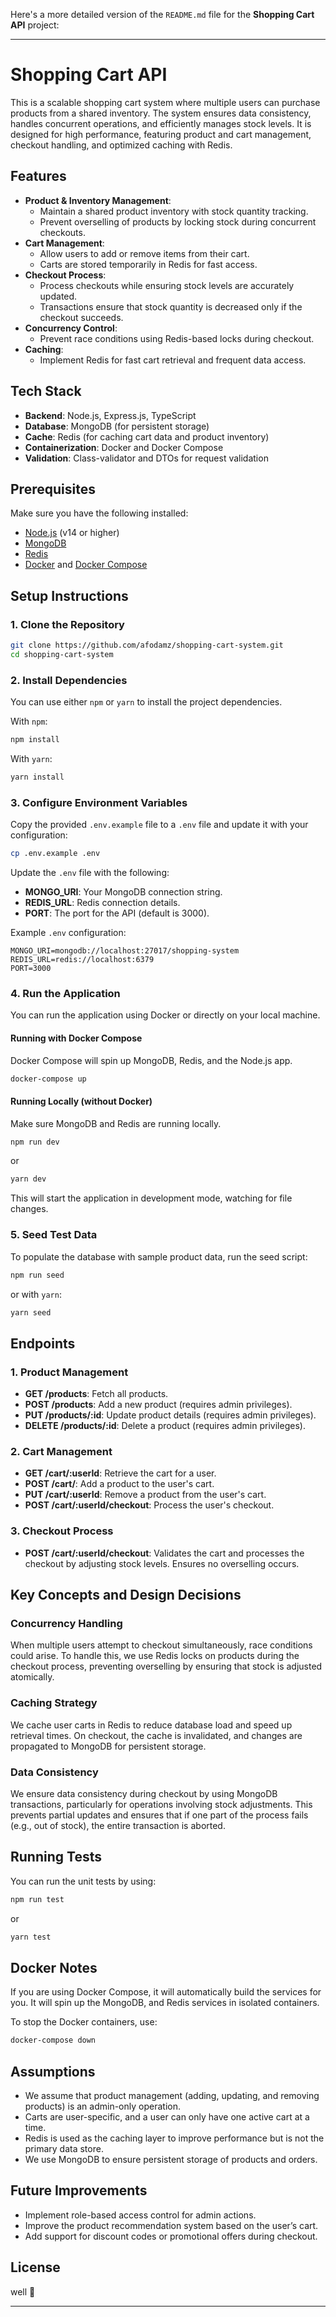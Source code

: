 Here's a more detailed version of the `README.md` file for the **Shopping Cart API** project:

---

# Shopping Cart API

This is a scalable shopping cart system where multiple users can purchase products from a shared inventory. The system ensures data consistency, handles concurrent operations, and efficiently manages stock levels. It is designed for high performance, featuring product and cart management, checkout handling, and optimized caching with Redis.

## Features
- **Product & Inventory Management**:
  - Maintain a shared product inventory with stock quantity tracking.
  - Prevent overselling of products by locking stock during concurrent checkouts.
- **Cart Management**:
  - Allow users to add or remove items from their cart.
  - Carts are stored temporarily in Redis for fast access.
- **Checkout Process**:
  - Process checkouts while ensuring stock levels are accurately updated.
  - Transactions ensure that stock quantity is decreased only if the checkout succeeds.
- **Concurrency Control**:
  - Prevent race conditions using Redis-based locks during checkout.
- **Caching**:
  - Implement Redis for fast cart retrieval and frequent data access.

## Tech Stack
- **Backend**: Node.js, Express.js, TypeScript
- **Database**: MongoDB (for persistent storage)
- **Cache**: Redis (for caching cart data and product inventory)
- **Containerization**: Docker and Docker Compose
- **Validation**: Class-validator and DTOs for request validation

## Prerequisites
Make sure you have the following installed:
- [Node.js](https://nodejs.org/) (v14 or higher)
- [MongoDB](https://www.mongodb.com/)
- [Redis](https://redis.io/)
- [Docker](https://www.docker.com/) and [Docker Compose](https://docs.docker.com/compose/)

## Setup Instructions

### 1. Clone the Repository
```bash
git clone https://github.com/afodamz/shopping-cart-system.git
cd shopping-cart-system
```

### 2. Install Dependencies
You can use either `npm` or `yarn` to install the project dependencies.

With `npm`:
```bash
npm install
```

With `yarn`:
```bash
yarn install
```

### 3. Configure Environment Variables
Copy the provided `.env.example` file to a `.env` file and update it with your configuration:

```bash
cp .env.example .env
```

Update the `.env` file with the following:

- **MONGO_URI**: Your MongoDB connection string.
- **REDIS_URL**: Redis connection details.
- **PORT**: The port for the API (default is 3000).

Example `.env` configuration:
```env
MONGO_URI=mongodb://localhost:27017/shopping-system
REDIS_URL=redis://localhost:6379
PORT=3000
```

### 4. Run the Application
You can run the application using Docker or directly on your local machine.

#### Running with Docker Compose
Docker Compose will spin up MongoDB, Redis, and the Node.js app.

```bash
docker-compose up
```

#### Running Locally (without Docker)
Make sure MongoDB and Redis are running locally.

```bash
npm run dev
```

or

```bash
yarn dev
```

This will start the application in development mode, watching for file changes.

### 5. Seed Test Data
To populate the database with sample product data, run the seed script:

```bash
npm run seed
```

or with `yarn`:

```bash
yarn seed
```

## Endpoints

### 1. **Product Management**

- **GET /products**: Fetch all products.
- **POST /products**: Add a new product (requires admin privileges).
- **PUT /products/:id**: Update product details (requires admin privileges).
- **DELETE /products/:id**: Delete a product (requires admin privileges).

### 2. **Cart Management**

- **GET /cart/:userId**: Retrieve the cart for a user.
- **POST /cart/**: Add a product to the user's cart.
- **PUT /cart/:userId**: Remove a product from the user's cart.
- **POST /cart/:userId/checkout**: Process the user's checkout.

### 3. **Checkout Process**
- **POST /cart/:userId/checkout**: Validates the cart and processes the checkout by adjusting stock levels. Ensures no overselling occurs.

## Key Concepts and Design Decisions

### **Concurrency Handling**
When multiple users attempt to checkout simultaneously, race conditions could arise. To handle this, we use Redis locks on products during the checkout process, preventing overselling by ensuring that stock is adjusted atomically.

### **Caching Strategy**
We cache user carts in Redis to reduce database load and speed up retrieval times. On checkout, the cache is invalidated, and changes are propagated to MongoDB for persistent storage.

### **Data Consistency**
We ensure data consistency during checkout by using MongoDB transactions, particularly for operations involving stock adjustments. This prevents partial updates and ensures that if one part of the process fails (e.g., out of stock), the entire transaction is aborted.

## Running Tests
You can run the unit tests by using:

```bash
npm run test
```

or

```bash
yarn test
```

## Docker Notes
If you are using Docker Compose, it will automatically build the services for you. It will spin up the MongoDB, and Redis services in isolated containers.

To stop the Docker containers, use:
```bash
docker-compose down
```

## Assumptions
- We assume that product management (adding, updating, and removing products) is an admin-only operation.
- Carts are user-specific, and a user can only have one active cart at a time.
- Redis is used as the caching layer to improve performance but is not the primary data store.
- We use MongoDB to ensure persistent storage of products and orders.
  
## Future Improvements
- Implement role-based access control for admin actions.
- Improve the product recommendation system based on the user’s cart.
- Add support for discount codes or promotional offers during checkout.

## License
well 🤌

---
